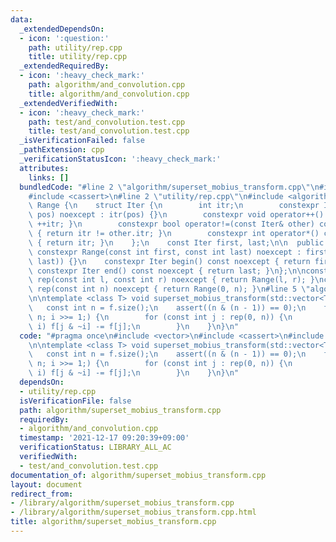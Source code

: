 ```yaml
---
data:
  _extendedDependsOn:
  - icon: ':question:'
    path: utility/rep.cpp
    title: utility/rep.cpp
  _extendedRequiredBy:
  - icon: ':heavy_check_mark:'
    path: algorithm/and_convolution.cpp
    title: algorithm/and_convolution.cpp
  _extendedVerifiedWith:
  - icon: ':heavy_check_mark:'
    path: test/and_convolution.test.cpp
    title: test/and_convolution.test.cpp
  _isVerificationFailed: false
  _pathExtension: cpp
  _verificationStatusIcon: ':heavy_check_mark:'
  attributes:
    links: []
  bundledCode: "#line 2 \"algorithm/superset_mobius_transform.cpp\"\n#include <vector>\n\
    #include <cassert>\n#line 2 \"utility/rep.cpp\"\n#include <algorithm>\n\nclass\
    \ Range {\n    struct Iter {\n        int itr;\n        constexpr Iter(const int\
    \ pos) noexcept : itr(pos) {}\n        constexpr void operator++() noexcept {\
    \ ++itr; }\n        constexpr bool operator!=(const Iter& other) const noexcept\
    \ { return itr != other.itr; }\n        constexpr int operator*() const noexcept\
    \ { return itr; }\n    };\n    const Iter first, last;\n\n  public:\n    explicit\
    \ constexpr Range(const int first, const int last) noexcept : first(first), last(std::max(first,\
    \ last)) {}\n    constexpr Iter begin() const noexcept { return first; }\n   \
    \ constexpr Iter end() const noexcept { return last; }\n};\n\nconstexpr Range\
    \ rep(const int l, const int r) noexcept { return Range(l, r); }\nconstexpr Range\
    \ rep(const int n) noexcept { return Range(0, n); }\n#line 5 \"algorithm/superset_mobius_transform.cpp\"\
    \n\ntemplate <class T> void superset_mobius_transform(std::vector<T>& f) {\n \
    \   const int n = f.size();\n    assert((n & (n - 1)) == 0);\n    for (int i =\
    \ n; i >>= 1;) {\n        for (const int j : rep(0, n)) {\n            if (j &\
    \ i) f[j & ~i] -= f[j];\n        }\n    }\n}\n"
  code: "#pragma once\n#include <vector>\n#include <cassert>\n#include \"../utility/rep.cpp\"\
    \n\ntemplate <class T> void superset_mobius_transform(std::vector<T>& f) {\n \
    \   const int n = f.size();\n    assert((n & (n - 1)) == 0);\n    for (int i =\
    \ n; i >>= 1;) {\n        for (const int j : rep(0, n)) {\n            if (j &\
    \ i) f[j & ~i] -= f[j];\n        }\n    }\n}\n"
  dependsOn:
  - utility/rep.cpp
  isVerificationFile: false
  path: algorithm/superset_mobius_transform.cpp
  requiredBy:
  - algorithm/and_convolution.cpp
  timestamp: '2021-12-17 09:20:39+09:00'
  verificationStatus: LIBRARY_ALL_AC
  verifiedWith:
  - test/and_convolution.test.cpp
documentation_of: algorithm/superset_mobius_transform.cpp
layout: document
redirect_from:
- /library/algorithm/superset_mobius_transform.cpp
- /library/algorithm/superset_mobius_transform.cpp.html
title: algorithm/superset_mobius_transform.cpp
---
```


